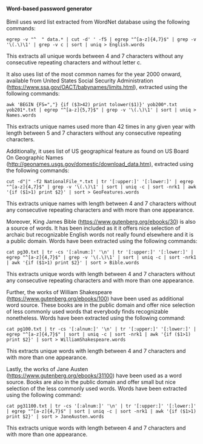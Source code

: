 #### Word-based password generator ####

Bimil uses word list extracted from WordNet database using the following
commands:

	egrep -v "^  " data.* | cut -d' ' -f5 | egrep "^[a-z]{4,7}$" | grep -v '\(.\)\1' | grep -v c | sort | uniq > English.words

This extracts all unique words between 4 and 7 characters without any
consecutive repeating characters and without letter c.


It also uses list of the most common names for the year 2000 onward, available
from United States Social Security Administration
(https://www.ssa.gov/OACT/babynames/limits.html), extracted using the following
commands:

    awk 'BEGIN {FS=","} {if ($3>42) print tolower($1)}' yob200*.txt yob201*.txt | egrep "^[a-z]{5,7}$" | grep -v '\(.\)\1' | sort | uniq > Names.words

This extracts unique names used more than 42 times in any given year with length
between 5 and 7 characters without any consecutive repeating characters.


Additionally, it uses list of US geographical feature as found on US Board On
Geographic Names (http://geonames.usgs.gov/domestic/download_data.htm),
extracted using the following commands:

	cut -d"|" -f2 NationalFile_*.txt | tr '[:upper:]' '[:lower:]' | egrep "^[a-z]{4,7}$" | grep -v '\(.\)\1' | sort | uniq -c | sort -nrk1 | awk '{if ($1>1) print $2}' | sort > GeoFeatures.words

This extracts unique names with length between 4 and 7 characters without any
consecutive repeating characters and with more than one appearance.


Moreover, King James Bible (https://www.gutenberg.org/ebooks/30) is also a
source of words. It has been included as it it offers nice selection of archaic
but recognizable English words not really found elsewhere and it is a public
domain. Words have been extracted using the following commands:

	cat pg30.txt | tr -cs '[:alnum:]' '\n' | tr '[:upper:]' '[:lower:]' | egrep "^[a-z]{4,7}$" | grep -v '\(.\)\1' | sort | uniq -c | sort -nrk1 | awk '{if ($1>1) print $2}' | sort > Bible.words

This extracts unique words with length between 4 and 7 characters without any
consecutive repeating characters and with more than one appearance.


Further, the works of William Shakespeare (https://www.gutenberg.org/ebooks/100)
have been used as additional word source. These books are in the public domain
and offer nice selection of less commonly used words that everybody finds
recognizable nonetheless. Words have been extracted using the following command:

	cat pg100.txt | tr -cs '[:alnum:]' '\n' | tr '[:upper:]' '[:lower:]' | egrep "^[a-z]{4,7}$" | sort | uniq -c | sort -nrk1 | awk '{if ($1>1) print $2}' | sort > WilliamShakespeare.words

This extracts unique words with length between 4 and 7 characters and with more
than one appearance.


Lastly, the works of Jane Austen (https://www.gutenberg.org/ebooks/31100) have
been used as a word source. Books are also in the public domain and offer small
but nice selection of the less commonly used words. Words have been extracted
using the following command:

	cat pg31100.txt | tr -cs '[:alnum:]' '\n' | tr '[:upper:]' '[:lower:]' | egrep "^[a-z]{4,7}$" | sort | uniq -c | sort -nrk1 | awk '{if ($1>1) print $2}' | sort > JaneAusten.words

This extracts unique words with length between 4 and 7 characters and with more
than one appearance.
